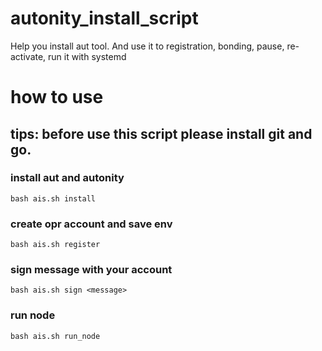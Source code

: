 # autonity_install_script
Help you install aut tool. And use it to registration, bonding, pause, re-activate, run it with systemd


# how to use
## tips: before use this script please install git and go.

### install aut and autonity
```
bash ais.sh install
```

### create opr account and save env
```
bash ais.sh register
```

### sign message with your account
```
bash ais.sh sign <message>
```

### run node
```
bash ais.sh run_node
```

